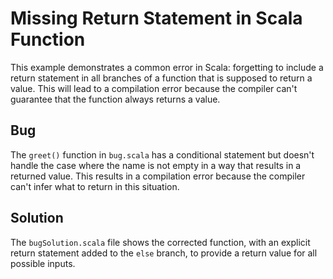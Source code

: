# Missing Return Statement in Scala Function

This example demonstrates a common error in Scala: forgetting to include a return statement in all branches of a function that is supposed to return a value. This will lead to a compilation error because the compiler can't guarantee that the function always returns a value.

## Bug

The `greet()` function in `bug.scala` has a conditional statement but doesn't handle the case where the name is not empty in a way that results in a returned value. This results in a compilation error because the compiler can't infer what to return in this situation.

## Solution

The `bugSolution.scala` file shows the corrected function, with an explicit return statement added to the `else` branch, to provide a return value for all possible inputs.